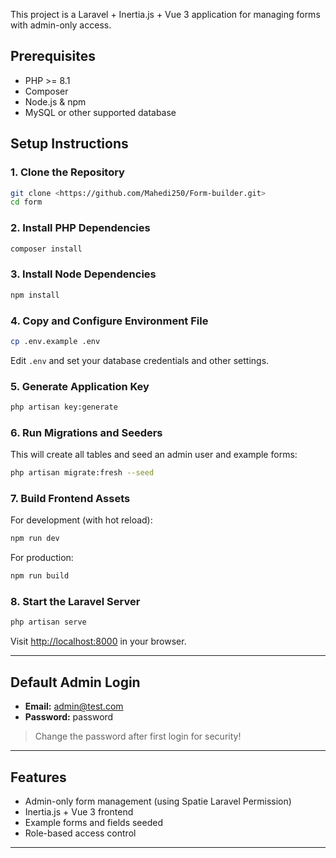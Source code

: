 

This project is a Laravel + Inertia.js + Vue 3 application for managing forms with admin-only access.

## Prerequisites

- PHP >= 8.1
- Composer
- Node.js & npm
- MySQL or other supported database

## Setup Instructions

### 1. Clone the Repository

```sh
git clone <https://github.com/Mahedi250/Form-builder.git>
cd form
```

### 2. Install PHP Dependencies

```sh
composer install
```

### 3. Install Node Dependencies

```sh
npm install
```

### 4. Copy and Configure Environment File

```sh
cp .env.example .env
```

Edit `.env` and set your database credentials and other settings.

### 5. Generate Application Key

```sh
php artisan key:generate
```

### 6. Run Migrations and Seeders

This will create all tables and seed an admin user and example forms:

```sh
php artisan migrate:fresh --seed
```

### 7. Build Frontend Assets

For development (with hot reload):

```sh
npm run dev
```

For production:

```sh
npm run build
```

### 8. Start the Laravel Server

```sh
php artisan serve
```

Visit [http://localhost:8000](http://localhost:8000) in your browser.

---

## Default Admin Login

- **Email:** admin@test.com
- **Password:** password

> Change the password after first login for security!

---

## Features

- Admin-only form management (using Spatie Laravel Permission)
- Inertia.js + Vue 3 frontend
- Example forms and fields seeded
- Role-based access control

---

